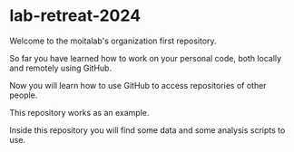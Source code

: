 # lab-retreat-2024

Welcome to the moitalab's organization first repository.

So far you have learned how to work on your personal code, both locally and remotely using GitHub.

Now you will learn how to use GitHub to access repositories of other people. 

This repository works as an example.

Inside this repository you will find some data and some analysis scripts to use.
